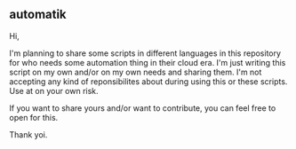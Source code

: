 ## automatik

Hi,

I'm planning to share some scripts in different languages in this repository for who needs some automation thing in their cloud era. I'm just writing this script on my own and/or on my own needs and sharing them. I'm not accepting any kind of reponsibilites about during using this or these scripts. Use at on your own risk.

If you want to share yours and/or want to contribute, you can feel free to open for this.

Thank yoi.